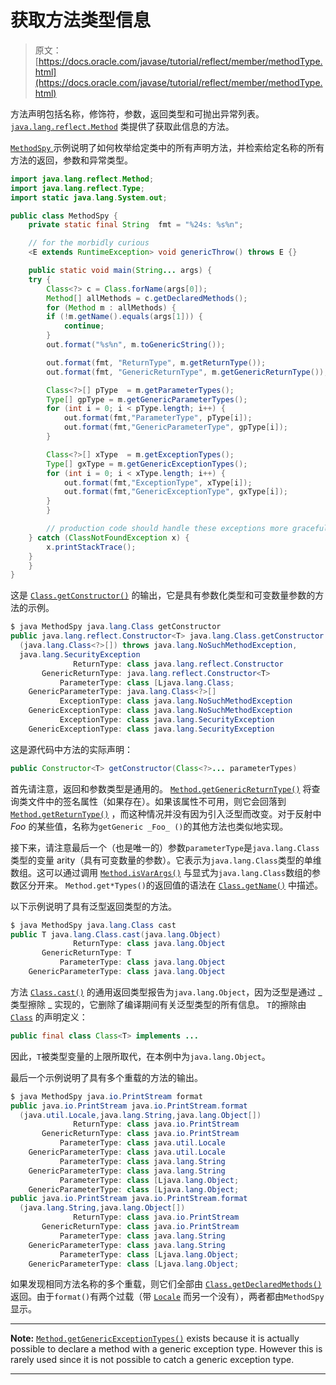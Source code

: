 # 获取方法类型信息

> 原文： [https://docs.oracle.com/javase/tutorial/reflect/member/methodType.html](https://docs.oracle.com/javase/tutorial/reflect/member/methodType.html)

方法声明包括名称，修饰符，参数，返回类型和可抛出异常列表。 [`java.lang.reflect.Method`](https://docs.oracle.com/javase/8/docs/api/java/lang/reflect/Method.html) 类提供了获取此信息的方法。

[``MethodSpy`` ](example/MethodSpy.java)示例说明了如何枚举给定类中的所有声明方法，并检索给定名称的所有方法的返回，参数和异常类型。

```java
import java.lang.reflect.Method;
import java.lang.reflect.Type;
import static java.lang.System.out;

public class MethodSpy {
    private static final String  fmt = "%24s: %s%n";

    // for the morbidly curious
    <E extends RuntimeException> void genericThrow() throws E {}

    public static void main(String... args) {
	try {
	    Class<?> c = Class.forName(args[0]);
	    Method[] allMethods = c.getDeclaredMethods();
	    for (Method m : allMethods) {
		if (!m.getName().equals(args[1])) {
		    continue;
		}
		out.format("%s%n", m.toGenericString());

		out.format(fmt, "ReturnType", m.getReturnType());
		out.format(fmt, "GenericReturnType", m.getGenericReturnType());

		Class<?>[] pType  = m.getParameterTypes();
		Type[] gpType = m.getGenericParameterTypes();
		for (int i = 0; i < pType.length; i++) {
		    out.format(fmt,"ParameterType", pType[i]);
		    out.format(fmt,"GenericParameterType", gpType[i]);
		}

		Class<?>[] xType  = m.getExceptionTypes();
		Type[] gxType = m.getGenericExceptionTypes();
		for (int i = 0; i < xType.length; i++) {
		    out.format(fmt,"ExceptionType", xType[i]);
		    out.format(fmt,"GenericExceptionType", gxType[i]);
		}
	    }

        // production code should handle these exceptions more gracefully
	} catch (ClassNotFoundException x) {
	    x.printStackTrace();
	}
    }
}

```

这是 [`Class.getConstructor()`](https://docs.oracle.com/javase/8/docs/api/java/lang/Class.html#getConstructor-java.lang.Class...-) 的输出，它是具有参数化类型和可变数量参数的方法的示例。

```java
$ java MethodSpy java.lang.Class getConstructor
public java.lang.reflect.Constructor<T> java.lang.Class.getConstructor
  (java.lang.Class<?>[]) throws java.lang.NoSuchMethodException,
  java.lang.SecurityException
              ReturnType: class java.lang.reflect.Constructor
       GenericReturnType: java.lang.reflect.Constructor<T>
           ParameterType: class [Ljava.lang.Class;
    GenericParameterType: java.lang.Class<?>[]
           ExceptionType: class java.lang.NoSuchMethodException
    GenericExceptionType: class java.lang.NoSuchMethodException
           ExceptionType: class java.lang.SecurityException
    GenericExceptionType: class java.lang.SecurityException

```

这是源代码中方法的实际声明：

```java
public Constructor<T> getConstructor(Class<?>... parameterTypes)

```

首先请注意，返回和参数类型是通用的。 [`Method.getGenericReturnType()`](https://docs.oracle.com/javase/8/docs/api/java/lang/reflect/Method.html#getGenericReturnType--) 将查询类文件中的签名属性（如果存在）。如果该属性不可用，则它会回落到 [`Method.getReturnType()`](https://docs.oracle.com/javase/8/docs/api/java/lang/reflect/Method.html#getReturnType--) ，而这种情况并没有因为引入泛型而改变。对于反射中 _Foo_ 的某些值，名称为`getGeneric _Foo_ ()`的其他方法也类似地实现。

接下来，请注意最后一个（也是唯一的）参数`parameterType`是`java.lang.Class`类型的变量 arity（具有可变数量的参数）。它表示为`java.lang.Class`类型的单维数组。这可以通过调用 [`Method.isVarArgs()`](https://docs.oracle.com/javase/8/docs/api/java/lang/reflect/Method.html#isVarArgs--) 与显式为`java.lang.Class`数组的参数区分开来。 `Method.get*Types()`的返回值的语法在 [`Class.getName()`](https://docs.oracle.com/javase/8/docs/api/java/lang/Class.html#getName--) 中描述。

以下示例说明了具有泛型返回类型的方法。

```java
$ java MethodSpy java.lang.Class cast
public T java.lang.Class.cast(java.lang.Object)
              ReturnType: class java.lang.Object
       GenericReturnType: T
           ParameterType: class java.lang.Object
    GenericParameterType: class java.lang.Object

```

方法 [`Class.cast()`](https://docs.oracle.com/javase/8/docs/api/java/lang/Class.html#cast-java.lang.Object-) 的通用返回类型报告为`java.lang.Object`，因为泛型是通过 _ 类型擦除 _ 实现的，它删除了编译期间有关泛型类型的所有信息。 `T`的擦除由 [`Class`](https://docs.oracle.com/javase/8/docs/api/java/lang/Class.html) 的声明定义：

```java
public final class Class<T> implements ...

```

因此，`T`被类型变量的上限所取代，在本例中为`java.lang.Object`。

最后一个示例说明了具有多个重载的方法的输出。

```java
$ java MethodSpy java.io.PrintStream format
public java.io.PrintStream java.io.PrintStream.format
  (java.util.Locale,java.lang.String,java.lang.Object[])
              ReturnType: class java.io.PrintStream
       GenericReturnType: class java.io.PrintStream
           ParameterType: class java.util.Locale
    GenericParameterType: class java.util.Locale
           ParameterType: class java.lang.String
    GenericParameterType: class java.lang.String
           ParameterType: class [Ljava.lang.Object;
    GenericParameterType: class [Ljava.lang.Object;
public java.io.PrintStream java.io.PrintStream.format
  (java.lang.String,java.lang.Object[])
              ReturnType: class java.io.PrintStream
       GenericReturnType: class java.io.PrintStream
           ParameterType: class java.lang.String
    GenericParameterType: class java.lang.String
           ParameterType: class [Ljava.lang.Object;
    GenericParameterType: class [Ljava.lang.Object;

```

如果发现相同方法名称的多个重载，则它们全部由 [`Class.getDeclaredMethods()`](https://docs.oracle.com/javase/8/docs/api/java/lang/Class.html#getDeclaredMethods--) 返回。由于`format()`有两个过载（带 [`Locale`](https://docs.oracle.com/javase/8/docs/api/java/util/Locale.html) 而另一个没有），两者都由`MethodSpy`显示。

* * *

**Note:** [`Method.getGenericExceptionTypes()`](https://docs.oracle.com/javase/8/docs/api/java/lang/reflect/Method.html#getGenericExceptionTypes--) exists because it is actually possible to declare a method with a generic exception type. However this is rarely used since it is not possible to catch a generic exception type.

* * *